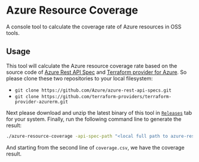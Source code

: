 # Azure Resource Coverage

A console tool to calculate the coverage rate of Azure resources in OSS tools.

## Usage

This tool will calculate the Azure resource coverage rate based on the source code of [Azure Rest API Spec](https://github.com/Azure/azure-rest-api-specs) and [Terraform provider for Azure](https://github.com/terraform-providers/terraform-provider-azurerm). So please clone these two repositories to your local filesystem:

* `git clone https://github.com/Azure/azure-rest-api-specs.git`
* `git clone https://github.com/terraform-providers/terraform-provider-azurerm.git`

Next please download and unzip the latest binary of this tool in [`Releases`](https://github.com/JunyiYi/azure-resource-coverage/releases) tab for your system. Finally, run the following command line to generate the result:

```sh
./azure-resource-coverage -api-spec-path "<local full path to azure-rest-api-specs>" -terraform-path "<local full path to terraform-provider-azurerm>" > coverage.csv
```

And starting from the second line of `coverage.csv`, we have the coverage result.
